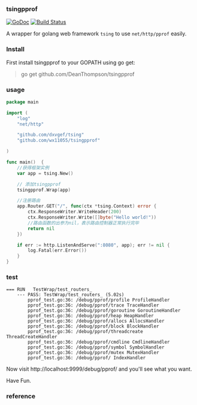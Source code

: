 ### tsingpprof
[![GoDoc](https://godoc.org/github.com/wx11055/tsingpprof?status.svg)](https://godoc.org/github.com/wx11055/tsingpprof)
[![Build
Status](https://travis-ci.org/wx11055/tsingpprof.svg?branch=master)](https://travis-ci.org/wx11055/tsingpprof)

A wrapper for golang web framework `tsing` to use   `net/http/pprof` easily.


### Install
First install tsingpprof to your GOPATH using go get:

> go get github.com/DeanThompson/tsingpprof

### usage
```go
package main

import (
	"log"
	"net/http"

	"github.com/dxvgef/tsing"
	"github.com/wx11055/tsingpprof"

)

func main()  {
	//获得框架实例
	var app = tsing.New()

    // 添加tsingpprof
    tsingpprof.Wrap(app)

	//注册路由
	app.Router.GET("/", func(ctx *tsing.Context) error {
		ctx.ResponseWriter.WriteHeader(200)
		ctx.ResponseWriter.Write([]byte("Hello world!"))
		//路由函数的出参为nil，表示路由控制器正常执行完毕
		return nil
	})

	if err := http.ListenAndServe(":8080", app); err != nil {
		log.Fatal(err.Error())
	}
}

```

### test
```
=== RUN   TestWrap/test_routers_
    --- PASS: TestWrap/test_routers_ (5.02s)
        pprof_test.go:36: /debug/pprof/profile ProfileHandler
        pprof_test.go:36: /debug/pprof/trace TraceHandler
        pprof_test.go:36: /debug/pprof/goroutine GoroutineHandler
        pprof_test.go:36: /debug/pprof/heap HeapHandler
        pprof_test.go:36: /debug/pprof/allocs AllocsHandler
        pprof_test.go:36: /debug/pprof/block BlockHandler
        pprof_test.go:36: /debug/pprof/threadcreate ThreadCreateHandler
        pprof_test.go:36: /debug/pprof/cmdline CmdlineHandler
        pprof_test.go:36: /debug/pprof/symbol SymbolHandler
        pprof_test.go:36: /debug/pprof/mutex MutexHandler
        pprof_test.go:36: /debug/pprof/ IndexHandler
```
Now visit http://localhost:9999/debug/pprof/ and you'll see what you want.

Have Fun.

### reference
